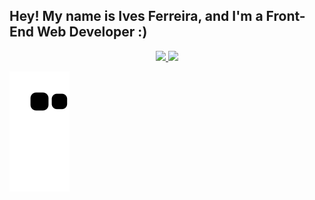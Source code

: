## Hey! My name is Ives Ferreira, and I'm a Front-End Web Developer :)

<div align="center">
  <a href="https://github.com/IvesFerreira">
  <img height="184em" src="https://github-readme-stats.vercel.app/api?username=IvesFerreira&theme=codeSTACKr&show_icons=true" />
  <img height="184em" src="https://github-readme-stats.vercel.app/api/top-langs/?username=rafaballerine&layout=compact&langs_count=7&theme=codeSTACKr"/>
</div>

![Snake animation](https://github.com/IvesFerreira/IvesFerreira/blob/output/github-contribution-grid-snake.svg)
